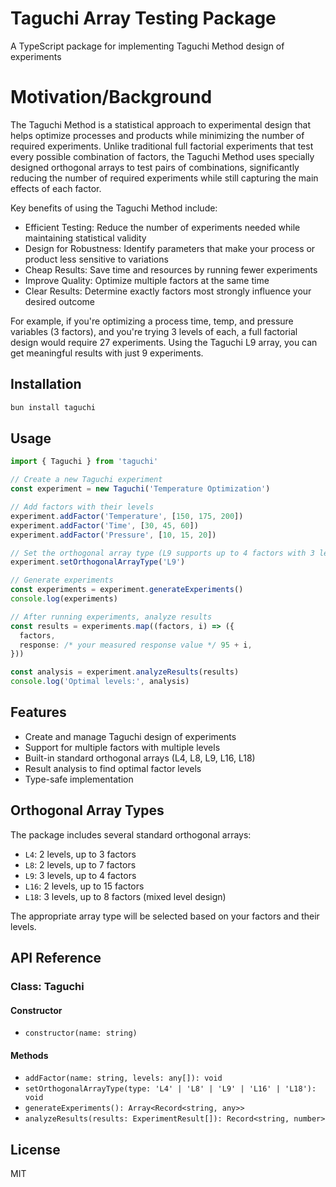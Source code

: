 # Taguchi Array Testing Package

A TypeScript package for implementing Taguchi Method design of experiments

# Motivation/Background

The Taguchi Method is a statistical approach to experimental design that helps optimize processes and products while minimizing the number of required experiments. Unlike traditional full factorial experiments that test every possible combination of factors, the Taguchi Method uses specially designed orthogonal arrays to test pairs of combinations, significantly reducing the number of required experiments while still capturing the main effects of each factor.

Key benefits of using the Taguchi Method include:

- Efficient Testing: Reduce the number of experiments needed while maintaining statistical validity
- Design for Robustness: Identify parameters that make your process or product less sensitive to variations
- Cheap Results: Save time and resources by running fewer experiments
- Improve Quality: Optimize multiple factors at the same time
- Clear Results: Determine exactly factors most strongly influence your desired outcome

For example, if you're optimizing a process time, temp, and pressure variables (3 factors), and you're trying 3 levels of each, a full factorial design would require 27 experiments. Using the Taguchi L9 array, you can get meaningful results with just 9 experiments.

## Installation

```bash
bun install taguchi
```

## Usage

```typescript
import { Taguchi } from 'taguchi'

// Create a new Taguchi experiment
const experiment = new Taguchi('Temperature Optimization')

// Add factors with their levels
experiment.addFactor('Temperature', [150, 175, 200])
experiment.addFactor('Time', [30, 45, 60])
experiment.addFactor('Pressure', [10, 15, 20])

// Set the orthogonal array type (L9 supports up to 4 factors with 3 levels each)
experiment.setOrthogonalArrayType('L9')

// Generate experiments
const experiments = experiment.generateExperiments()
console.log(experiments)

// After running experiments, analyze results
const results = experiments.map((factors, i) => ({
  factors,
  response: /* your measured response value */ 95 + i,
}))

const analysis = experiment.analyzeResults(results)
console.log('Optimal levels:', analysis)
```

## Features

- Create and manage Taguchi design of experiments
- Support for multiple factors with multiple levels
- Built-in standard orthogonal arrays (L4, L8, L9, L16, L18)
- Result analysis to find optimal factor levels
- Type-safe implementation

## Orthogonal Array Types

The package includes several standard orthogonal arrays:

- `L4`: 2 levels, up to 3 factors
- `L8`: 2 levels, up to 7 factors
- `L9`: 3 levels, up to 4 factors
- `L16`: 2 levels, up to 15 factors
- `L18`: 3 levels, up to 8 factors (mixed level design)

The appropriate array type will be selected based on your factors and their levels.

## API Reference

### Class: Taguchi

#### Constructor

- `constructor(name: string)`

#### Methods

- `addFactor(name: string, levels: any[]): void`
- `setOrthogonalArrayType(type: 'L4' | 'L8' | 'L9' | 'L16' | 'L18'): void`
- `generateExperiments(): Array<Record<string, any>>`
- `analyzeResults(results: ExperimentResult[]): Record<string, number>`

## License

MIT
